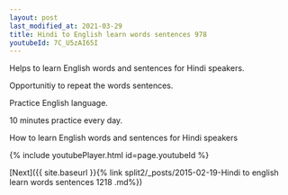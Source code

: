 ```yaml
---
layout: post
last_modified_at: 2021-03-29
title: Hindi to English learn words sentences 978 
youtubeId: 7C_U5zAI65I
---
```

 
 
Helps to learn English words and sentences for Hindi speakers.

Opportunitiy to repeat the words sentences. 

Practice English language. 
 
10 minutes practice every day. 
 
How to learn English words and sentences for Hindi speakers 
 
{% include youtubePlayer.html id=page.youtubeId %}
 
 
[Next]({{ site.baseurl }}{% link  split2/_posts/2015-02-19-Hindi to english learn words sentences 1218 .md%})
 
